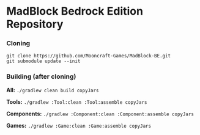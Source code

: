 # MadBlock Bedrock Edition Repository

### Cloning

```
git clone https://github.com/Mooncraft-Games/MadBlock-BE.git
git submodule update --init
```

### Building (after cloning)

**All:** `./gradlew clean build copyJars`

**Tools:** `./gradlew :Tool:clean :Tool:assemble copyJars`

**Components:** `./gradlew :Component:clean :Component:assemble copyJars`

**Games:** `./gradlew :Game:clean :Game:assemble copyJars`

